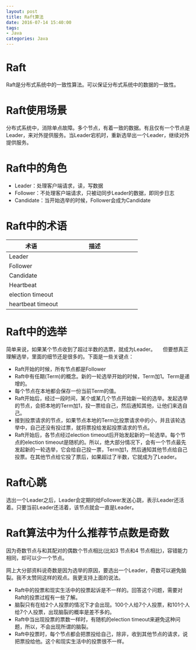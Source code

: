 ```yaml
---
layout: post
title: Raft算法
date: 2016-07-14 15:40:00
tags:
- Java
categories: Java
---
```


# Raft
Raft是分布式系统中的一致性算法。可以保证分布式系统中的数据的一致性。

# Raft使用场景
分布式系统中，消除单点故障。多个节点，有着一致的数据。有且仅有一个节点是Leader，来对外提供服务。当Leader宕机时，重新选举出一个Leader，继续对外提供服务。

# Raft中的角色
* Leader：处理客户端请求，读，写数据
* Follower：不处理客户端请求，只被动同步Leader的数据，即同步日志
* Candidate：当开始选举的时候，Follower会成为Candidate

# Raft中的术语
|         术语         |                   描述                       |
| ------------------- | -------------------------------------------- | 
| Leader              |                                              |
| Follower            |                                              |
| Candidate           |                                              |
| Heartbeat           |                                              |
| election timeout    |                                              |
| heartbeat timeout   |                                              |

# Raft中的选举
简单来说，如果某个节点收到了超过半数的选票，就成为Leader。    
但要想真正理解选举，里面的细节还是很多的。下面是一些关键点：
* Raft开始的时候，所有节点都是Follower
* Raft中有任期(Term)的概念。新的一轮选举开始的时候，Term加1。Term是递增的。
* 每个节点在本地都会保存一份当前Term的值。
* Raft开始后，经过一段时间，某个或某几个节点开始新一轮的选举。发起选举的节点，会把本地的Term加1，投一票给自己，然后通知其他，让他们来选自己。
* 接到投票请求的节点，如果节点本地的Term比投票请求中的小，并且该轮选举中，自己还没有投过票，就将票投给发起投票请求的节点。
* Raft开始后，各节点经过election timeout后开始发起新的一轮选举。每个节点的election timeout是随机的。所以，绝大部分情况下，会有一个节点最先发起新的一轮选举，它会给自己投一票，Term加1，然后通知其他节点给自己投票。在其他节点给它投了票后，如果超过了半数，它就成为了Leader。


# Raft心跳
选出一个Leader之后，Leader会定期的给Follower发送心跳，表示Leader还活着。只要当前Leader还活着，该节点就会一直是Leader。

# Raft算法中为什么推荐节点数是奇数
因为奇数节点与和其配对的偶数个节点相比(比如3 节点和4 节点相比)，容错能力相同，却可以少一个节点。

网上大分部资料说奇数是因为选举的原因，要选出一个Leader，奇数可以避免脑裂。我不太赞同这样的观点。我更支持上面的说法。
* Raft中的投票和现实生活中的投票起诉是不一样的。回答这个问题，需要对Raft的投票过程有一些了解。
* 脑裂只有在给2个人投票的情况下才会出现。100个人给7个人投票，和101个人给7个人投票，出现脑裂的概率是差不多的。
* Raft中当出现投票的票数一样时，有随机的election timeout来避免这种问题，所以，不会出现所谓的脑裂。
* Raft中投票时，每个节点都会把票投给自己，除非，收到其他节点的请求，说把票投给他。这个和现实生活中的投票很不一样。
